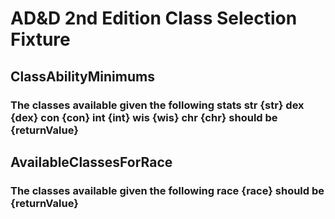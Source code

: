 # AD&D 2nd Edition Class Selection Fixture

## ClassAbilityMinimums
### The classes available given the following stats str {str} dex {dex} con {con} int {int} wis {wis} chr {chr} should be {returnValue}

## AvailableClassesForRace
### The classes available given the following race {race} should be {returnValue}